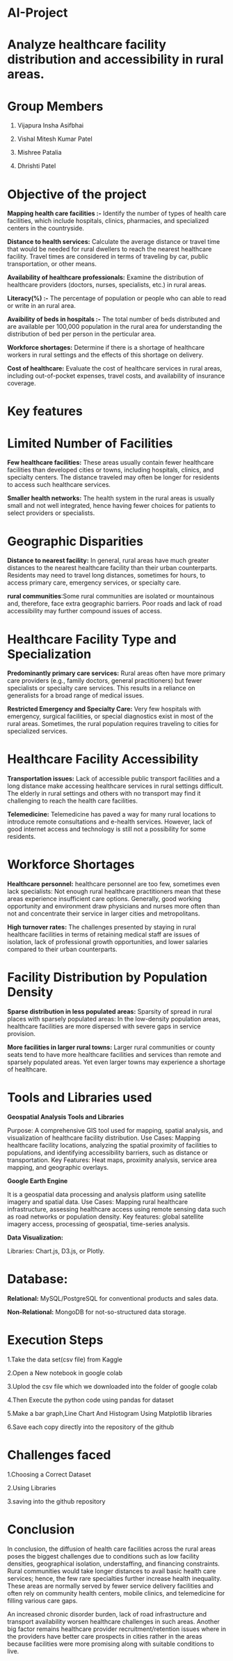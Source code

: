 # AI-Project
# Analyze healthcare facility distribution and accessibility in rural areas.
# Group Members

1. Vijapura Insha Asifbhai

2. Vishal Mitesh Kumar Patel
 
3. Mishree Patalia
 
4. Dhrishti Patel
 
# Objective of the project

**Mapping health care facilities :-** Identify the number of types of health care facilities, which include hospitals, clinics, pharmacies, and specialized centers in the countryside.

**Distance to health services:** Calculate the average distance or travel time that would be needed for rural dwellers to reach the nearest healthcare facility. Travel times are considered in terms of traveling by car, public transportation, or other means.

**Availability of healthcare professionals:** Examine the distribution of healthcare providers (doctors, nurses, specialists, etc.) in rural areas.

**Literacy(%) :-** The percentage of population or people who can able to read or write in an rural area.

**Avaibility of beds in hospitals :-** The total number of beds distributed and are available per 100,000 population in the rural area for understanding the distribution of bed per person in the perticular area.

**Workforce shortages:** Determine if there is a shortage of healthcare workers in rural settings and the effects of this shortage on delivery. 

**Cost of healthcare:** Evaluate the cost of healthcare services in rural areas, including out-of-pocket expenses, travel costs, and availability of insurance coverage.

# Key features
 # Limited Number of Facilities
 
**Few healthcare facilities:** These areas usually contain fewer healthcare facilities than developed cities or towns, including hospitals, clinics, and specialty centers. The distance traveled may often be longer for residents to access such healthcare services.

**Smaller health networks:** The health system in the rural areas is usually small and not well integrated, hence having fewer choices for patients to select providers or specialists.

# Geographic Disparities

**Distance to nearest facility:** In general, rural areas have much greater distances to the nearest healthcare facility than their urban counterparts. Residents may need to travel long distances, sometimes for hours, to access primary care, emergency services, or specialty care.

**rural communities**:Some rural communities are isolated or mountainous and, therefore, face extra geographic barriers. Poor roads and lack of road accessibility may further compound issues of access.

# Healthcare Facility Type and Specialization

**Predominantly primary care services:** Rural areas often have more primary care providers (e.g., family doctors, general practitioners) but fewer specialists or specialty care services. This results in a reliance on generalists for a broad range of medical issues.

**Restricted Emergency and Specialty Care:** Very few hospitals with emergency, surgical facilities, or special diagnostics exist in most of the rural areas. Sometimes, the rural population requires traveling to cities for specialized services.

# Healthcare Facility Accessibility

**Transportation issues:** Lack of accessible public transport facilities and a long distance make accessing healthcare services in rural settings difficult. The elderly in rural settings and others with no transport may find it challenging to reach the health care facilities.

**Telemedicine:** Telemedicine has paved a way for many rural locations to introduce remote consultations and e-health services. However, lack of good internet access and technology is still not a possibility for some residents.

# Workforce Shortages

**Healthcare personnel:** healthcare personnel are too few, sometimes even lack specialists: Not enough rural healthcare practitioners mean that these areas experience insufficient care options. Generally, good working opportunity and environment draw physicians and nurses more often than not and concentrate their service in larger cities and metropolitans.

**High turnover rates:** The challenges presented by staying in rural healthcare facilities in terms of retaining medical staff are issues of isolation, lack of professional growth opportunities, and lower salaries compared to their urban counterparts.

# Facility Distribution by Population Density

**Sparse distribution in less populated areas:** Sparsity of spread in rural places with sparsely populated areas: In the low-density population areas, healthcare facilities are more dispersed with severe gaps in service provision.

**More facilities in larger rural towns:** Larger rural communities or county seats tend to have more healthcare facilities and services than remote and sparsely populated areas. Yet even larger towns may experience a shortage of healthcare.

# Tools and Libraries used

**Geospatial Analysis Tools and Libraries**

Purpose: A comprehensive GIS tool used for mapping, spatial analysis, and visualization of healthcare facility distribution.
Use Cases: Mapping healthcare facility locations, analyzing the spatial proximity of facilities to populations, and identifying accessibility barriers, such as distance or transportation.
Key Features: Heat maps, proximity analysis, service area mapping, and geographic overlays.

**Google Earth Engine**

It is a geospatial data processing and analysis platform using satellite imagery and spatial data.
Use Cases: Mapping rural healthcare infrastructure, assessing healthcare access using remote sensing data such as road networks or population density.
Key features: global satellite imagery access, processing of geospatial, time-series analysis.

**Data Visualization:**

Libraries: Chart.js, D3.js, or Plotly.

# Database:

**Relational:** MySQL/PostgreSQL for conventional products and sales data.

**Non-Relational:** MongoDB for not-so-structured data storage.

# Execution Steps

1.Take the data set(csv file) from Kaggle

2.Open a New notebook in google colab

3.Uplod the csv file which we downloaded into the folder of google colab

4.Then Execute the python code using pandas for dataset

5.Make a bar graph,Line Chart And Histogram Using Matplotlib libraries

6.Save each copy directly into the repository of the github

# Challenges faced

1.Choosing a Correct Dataset

2.Using Libraries

3.saving into the github repository

# Conclusion 

In conclusion, the diffusion of health care facilities across the rural areas poses the biggest challenges due to conditions such as low facility densities, geographical isolation, understaffing, and financing constraints. Rural communities would take longer distances to avail basic health care services; hence, the few rare specialties further increase health inequality. These areas are normally served by fewer service delivery facilities and often rely on community health centers, mobile clinics, and telemedicine for filling various care gaps.

An increased chronic disorder burden, lack of road infrastructure and transport availability worsen healthcare challenges in such areas. Another big factor remains healthcare provider recruitment/retention issues where in the providers have better care prospects in cities rather in the areas because facilities were more promising along with suitable conditions to live.
